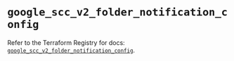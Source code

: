 # `google_scc_v2_folder_notification_config`

Refer to the Terraform Registry for docs: [`google_scc_v2_folder_notification_config`](https://registry.terraform.io/providers/hashicorp/google-beta/6.49.1/docs/resources/google_scc_v2_folder_notification_config).
